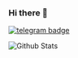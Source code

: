 ### Hi there 👋
[![telegram badge](https://img.shields.io/badge/DRAWIZ-30302f?style=flat&logo=telegram)](https://img.freepik.com/free-vector/coming-soon-background-with-focus-light-effect-design_1017-27277.jpg)

![Github Stats](https://github-readme-stats.vercel.app/api?username=DRAWIZ&show_icons=true&include_all_commits=true&cache_seconds=86400&theme=midnight-purple)
